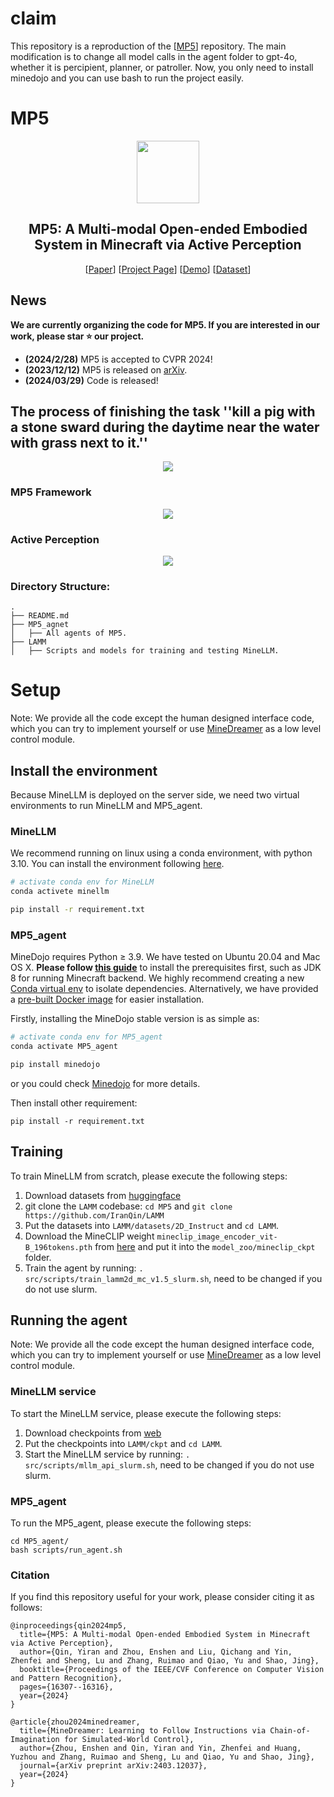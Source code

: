 # claim
This repository is a reproduction of the [[MP5](https://iranqin.github.io/MP5.github.io/)] repository. The main modification is to change all model calls in the agent folder to gpt-4o, whether it is percipient, planner, or patroller. Now, you only need to install minedojo and you can use bash to run the project easily.

# MP5
<p align="center"> <img src="Image/logo.png" height=100> </p>
<div align="center">

## MP5: A Multi-modal Open-ended Embodied System in Minecraft via Active Perception
[[Paper](https://arxiv.org/abs/2312.07472v2)]
[[Project Page](https://iranqin.github.io/MP5.github.io/)]
[[Demo](https://www.youtube.com/watch?v=AZeS3C_S_3M)]
[[Dataset](https://huggingface.co/datasets/IranQin/MP5_dataset)]
</div>

## News

**We are currently organizing the code for MP5. If you are interested in our work, please star ⭐ our project.**

- **(2024/2/28)** MP5 is accepted to CVPR 2024!
- **(2023/12/12)** MP5 is released on [arXiv](https://arxiv.org/abs/2312.07472v2).
- **(2024/03/29)** Code is released!


## The process of finishing the task ''kill a pig with a stone sward during the daytime near the water with grass next to it.''
<p align="center">
  <img src="Image/motivation.png">
</p>


### MP5 Framework
<p align="center">
  <img src="Image/pipeline.png">
</p>

### Active Perception
<p align="center">
  <img src="Image/active_perception.png">
</p>

### Directory Structure:

```
.
├── README.md
├── MP5_agnet
│   ├── All agents of MP5.
├── LAMM
│   ├── Scripts and models for training and testing MineLLM.

```


# Setup
Note: We provide all the code except the human designed interface code, which you can try to implement yourself or use [MineDreamer](https://sites.google.com/view/minedreamer/main) as a low level control module.
## Install the environment
Because MineLLM is deployed on the server side, we need two virtual environments to run MineLLM and MP5_agent.
### MineLLM
We recommend running on linux using a conda environment, with python 3.10.
You can install the environment following [here](https://openlamm.github.io/tutorial/installation#training).
```bash
# activate conda env for MineLLM
conda activete minellm

pip install -r requirement.txt
```
### MP5_agent
MineDojo requires Python ≥ 3.9. We have tested on Ubuntu 20.04 and Mac OS X. **Please follow [this guide](https://docs.minedojo.org/sections/getting_started/install.html#prerequisites)** to install the prerequisites first, such as JDK 8 for running Minecraft backend. We highly recommend creating a new [Conda virtual env](https://docs.conda.io/projects/conda/en/latest/user-guide/concepts/environments.html) to isolate dependencies. Alternatively, we have provided a [pre-built Docker image](https://docs.minedojo.org/sections/getting_started/install.html#docker-image) for easier installation.

Firstly, installing the MineDojo stable version is as simple as:

```bash
# activate conda env for MP5_agent
conda activate MP5_agent

pip install minedojo
```
or you could check [Minedojo](https://github.com/MineDojo/MineDojo/tree/main) for more details.

Then install other requirement:
```
pip install -r requirement.txt
```

## Training
 
To train MineLLM from scratch, please execute the following steps:

1. Download datasets from [huggingface](https://huggingface.co/datasets/IranQin/MP5_dataset)
2. git clone the `LAMM` codebase: `cd MP5` and `git clone https://github.com/IranQin/LAMM`
3. Put the datasets into `LAMM/datasets/2D_Instruct` and `cd LAMM`.
4. Download the MineCLIP weight `mineclip_image_encoder_vit-B_196tokens.pth` from [here](https://drive.google.com/file/d/1EGZLIefb8OsJ3mFCq9-AcSaG2GZRuech/view?usp=drive_link) and put it into the `model_zoo/mineclip_ckpt` folder.
5. Train the agent by running: `. src/scripts/train_lamm2d_mc_v1.5_slurm.sh`, need to be changed if you do not use slurm.

## Running the agent
Note: We provide all the code except the human designed interface code, which you can try to implement yourself or use [MineDreamer](https://sites.google.com/view/minedreamer/main) as a low level control module.
 
### MineLLM service
To start the MineLLM service, please execute the following steps:

1. Download checkpoints from [web](https://huggingface.co/IranQin/MineLLM/tree/main)
2. Put the checkpoints into `LAMM/ckpt` and `cd LAMM`.
3. Start the MineLLM service by running: `. src/scripts/mllm_api_slurm.sh`, need to be changed if you do not use slurm.

### MP5_agent
To run the MP5_agent, please execute the following steps:
```
cd MP5_agent/
bash scripts/run_agent.sh
```


### Citation	
If you find this repository useful for your work, please consider citing it as follows:
```
@inproceedings{qin2024mp5,
  title={MP5: A Multi-modal Open-ended Embodied System in Minecraft via Active Perception},
  author={Qin, Yiran and Zhou, Enshen and Liu, Qichang and Yin, Zhenfei and Sheng, Lu and Zhang, Ruimao and Qiao, Yu and Shao, Jing},
  booktitle={Proceedings of the IEEE/CVF Conference on Computer Vision and Pattern Recognition},
  pages={16307--16316},
  year={2024}
}
```
```
@article{zhou2024minedreamer,
  title={MineDreamer: Learning to Follow Instructions via Chain-of-Imagination for Simulated-World Control},
  author={Zhou, Enshen and Qin, Yiran and Yin, Zhenfei and Huang, Yuzhou and Zhang, Ruimao and Sheng, Lu and Qiao, Yu and Shao, Jing},
  journal={arXiv preprint arXiv:2403.12037},
  year={2024}
}
```
